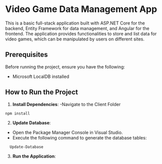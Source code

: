 # Video Game Data Management App

This is a basic full-stack application built with ASP.NET Core for the backend, Entity Framework for data management, and Angular for the frontend. The application provides functionalities to store and list data for video games, which can be manipulated by users on different sites.

## Prerequisites

Before running the project, ensure you have the following:

- Microsoft LocalDB installed

## How to Run the Project
1. **Install Dependencies**:
   -Navigate to the Client Folder
 ```
 npm install
 ```
2. **Update Database**: 
- Open the Package Manager Console in Visual Studio.
- Execute the following command to generate the database tables:
```
  Update-Database
```
3. **Run the Application**: 

